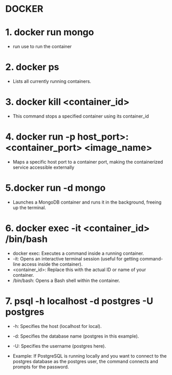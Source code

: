 # DOCKER

# 1. docker run mongo

- run use to run the container

# 2. docker ps

- Lists all currently running containers.

# 3. docker kill <container_id>

- This command stops a specified container using its container_id

# 4. docker run -p host_port>:<container_port> <image_name>

- Maps a specific host port to a container port, making the containerized service accessible externally

# 5.docker run -d mongo

- Launches a MongoDB container and runs it in the background, freeing up the terminal.

# 6. docker exec -it <container_id> /bin/bash

- docker exec: Executes a command inside a running container.
- -it: Opens an interactive terminal session (useful for getting command-line access inside the container).
- <container_id>: Replace this with the actual ID or name of your container.
- /bin/bash: Opens a Bash shell within the container.

# 7. psql -h localhost -d postgres -U postgres

- -h: Specifies the host (localhost for local).
- -d: Specifies the database name (postgres in this example).
- -U: Specifies the username (postgres here).

- Example: If PostgreSQL is running locally and you want to connect to the postgres database as the postgres user, the command connects and prompts for the password.
